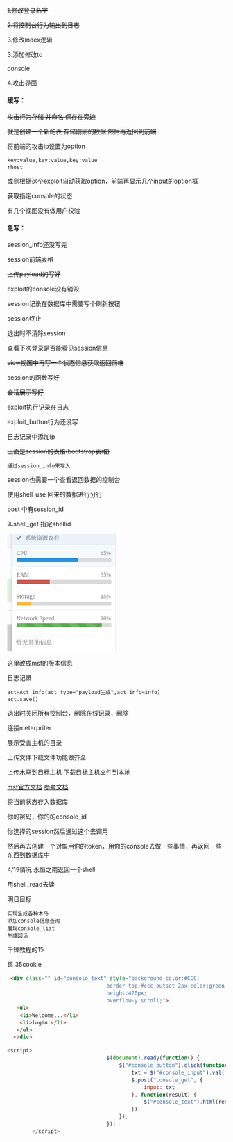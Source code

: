 ~~1.修改登录名字~~

~~2.将控制台行为输出到日志~~

3.修改index逻辑

3.添加修改to

console

4.攻击界面



#### 缓写：

~~攻击行为存储 并命名 保存在旁边~~

~~就是创建一个新的表 存储刚刚的数据 然后再返回到前端~~

将前端的攻击ip设置为option

```
key:value,key:value,key:value
rhost
```

或则根据这个exploit自动获取option，前端再显示几个input的option框

获取指定console的状态

有几个视图没有做用户校验

#### 急写：

session_info还没写完

session前端表格

~~上传payload的写好~~

exploit的console没有销毁



session记录在数据库中需要写个刷新按钮

session终止

退出时不清除session

查看下次登录是否能看见session信息

~~view视图中再写一个状态信息获取返回前端~~

~~session的函数写好~~

~~会话展示写好~~

exploit执行记录在日志

exploit_button行为还没写

~~日志记录中添加ip~~



~~上面是session的表格(bootstrap表格)~~

```
通过session_info来写入
```

session也需要一个查看返回数据的控制台

使用shell_use 回来的数据进行分行



post 中有session_id

叫shell_get 指定shellid

![image-20210509001412263](../../img/image-20210509001412263.png)

这里改成msf的版本信息

日志记录

```
act=Act_info(act_type="payload生成",act_info=info)
act.save()
```



退出时关闭所有控制台，删除在线记录，删除









连接meterpriter

展示受害主机的目录

上传文件下载文件功能做齐全

上传木马到目标主机
下载目标主机文件到本地

[msf官方文档](/home/slime/桌面/网络攻击与防御刘智/大作业/msf官方api.md)
[参考文档](/home/slime/桌面/网络攻击与防御刘智/大作业/m/MsfRpcApi/msfapi.md)



将当前状态存入数据库

你的密码，你的的console_id

你选择的session然后通过这个去调用

然后再去创建一个对象用你的token，用你的console去做一些事情，再返回一些东西到数据库中

4/19情况
永恒之南返回一个shell

用shell_read去读





明日目标

```
实现生成各种木马
添加console信息查询
展现console_list
生成回话
```

千锋教程的15

跳 35cookie

```html
 <div class="" id="console_text" style="background-color:#CCC;
								border-top:#ccc outset 2px;color:green;
								height:420px;
								overflow-y:scroll;"> 
   <ul> 
    <li>Welcome...</li> 
    <li>login:</li> 
   </ul> 
  </div>

```

```js
<script>
                                $(document).ready(function() {
                                    $("#console_button").click(function() {
                                        txt = $("#console_input").val();
                                        $.post("console_get", {
                                            input: txt
                                        }, function(result) {
                                            $("#console_text").html(result);
                                        });
                                    });
                                });
        </script>
```

